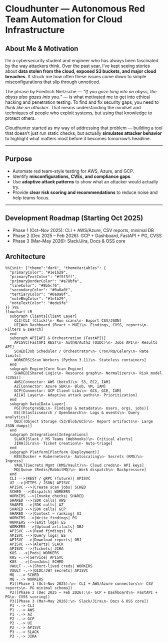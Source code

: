 # Cloudhunter — Autonomous Red Team Automation for Cloud Infrastructure

##  About Me & Motivation
I’m a cybersecurity student and engineer who has always been fascinated by the way attackers think. Over the past year, I’ve kept seeing stories about **data stolen from the cloud, exposed S3 buckets, and major cloud breaches**. It struck me how often these issues come down to simple misconfigurations that slip through unnoticed.

The phrase by Friedrich Nietzsche — *“If you gaze long into an abyss, the abyss also gazes into you.”* — is what motivated me to get into ethical hacking and penetration testing. To find and fix security gaps, you need to *think like an attacker*. That means understanding the mindset and techniques of people who exploit systems, but using that knowledge to protect others.

Cloudhunter started as my way of addressing that problem — building a tool that doesn’t just run static checks, but actually **simulates attacker behavior** to highlight what matters most before it becomes tomorrow’s headline.

---

##  Purpose
- Automate red team–style testing for AWS, Azure, and GCP.
- Identify **misconfigurations, CVEs, and compliance gaps**.
- Use **adaptive attack patterns** to show what an attacker would actually try.
- Provide **clear risk scoring and recommendations** to reduce noise and help teams focus.

---

##  Development Roadmap (Starting Oct 2025)
- Phase 1 (Oct–Nov 2025): CLI + AWS/Azure, CSV reports, minimal DB
- Phase 2 (Dec 2025 – Feb 2026): GCP + Dashboard, FastAPI + PG, CVSS
- Phase 3 (Mar–May 2026): Slack/Jira, Docs & OSS core

## Architecture 
```mermaid
%%{init: {"theme":"dark", "themeVariables": {
  "primaryColor": "#1e1b29",
  "primaryTextColor": "#f5f3ff",
  "primaryBorderColor": "#a78bfa",
  "lineColor": "#8b5cf6",
  "secondaryColor": "#0a0a0f",
  "tertiaryColor": "#0a0a0f",
  "noteBkgColor": "#1e1b29",
  "noteTextColor": "#ede9fe"
}} }%%
flowchart LR
  subgraph Clients[Client Layer]
    CLI[CLI (Click)\n- Run scans\n- Export CSV/JSON]
    UI[Web Dashboard (React + MUI)\n- Findings, CVSS, reports\n- Filters & search]
  end
  subgraph API[API & Orchestration (FastAPI)]
    APISVC[FastAPI REST\n- AuthN/AuthZ (OIDC)\n- Jobs API\n- Results API]
    SCHED[Job Scheduler / Orchestrator\n- Cron/RQ/Celery\n- Rate limits]
    WORKERS[Scan Workers (Python 3.11)\n- Stateless containers]
  end
  subgraph Engine[Core Scan Engine]
    SHARED[Shared Logic\n- Resource graph\n- Normalizers\n- Risk model (CVSS)]
    AWS[Connector: AWS (boto3)\n- S3, EC2, IAM]
    AZ[Connector: Azure SDK\n- Blob, VM, IAM]
    GCP[Connector: GCP Client Libs\n- GCS, GCE, IAM]
    AI[AI Layer\n- Adaptive attack paths\n- Prioritization]
  end
  subgraph Data[Data Layer]
    PG[(PostgreSQL\n- Findings & metadata\n- Users, orgs, jobs)]
    ES[(Elasticsearch / OpenSearch\n- Logs & events\n- Query analytics)]
    OBJ[(Object Storage (S3/Blob/GCS)\n- Report artifacts\n- Large JSON dumps)]
  end
  subgraph Integrations[Integrations]
    SLACK[Slack / MS Teams (Webhooks)\n- Critical alerts]
    JIRA[Jira\n- Ticket creation\n- Auto-triage]
  end
  subgraph Platform[Platform (Deployment)]
    K8S[Docker + Kubernetes\n- Autoscaling\n- Secrets (KMS)\n- Ingress]
    VAULT[Secrets Mgmt (KMS/Vault)\n- Cloud creds\n- API keys]
    MQ[Queue (Redis/RabbitMQ)\n- Work dispatch\n- Backpressure]
  end
  CLI -->|REST / gRPC (future)| APISVC
  UI -->|HTTPS / JSON| APISVC
  APISVC -->|Create scan jobs| SCHED
  SCHED -->|Dispatch| WORKERS
  WORKERS -->|Invoke checks| SHARED
  SHARED -->|SDK calls| AWS
  SHARED -->|SDK calls| AZ
  SHARED -->|SDK calls| GCP
  SHARED -->|Context → ranking| AI
  WORKERS -->|Write findings| PG
  WORKERS -->|Emit logs| ES
  WORKERS -->|Upload artifacts| OBJ
  APISVC -->|Read findings| PG
  APISVC -->|Query logs| ES
  APISVC -->|Download reports| OBJ
  APISVC -->|Alerts| SLACK
  APISVC -->|Tickets| JIRA
  K8S -.->|Pods| WORKERS
  K8S -.->|Service| APISVC
  K8S -.->|CronJobs| SCHED
  VAULT -.->|Short-lived creds| WORKERS
  VAULT -.->|OIDC/JWT secrets| APISVC
  MQ -.-> SCHED
  MQ -.-> WORKERS
  P1([Phase 1 (Oct–Nov 2025):\n- CLI + AWS/Azure connectors\n- CSV reports\n- PG minimal schema])
  P2([Phase 2 (Dec 2025 – Feb 2026):\n- GCP + Dashboard\n- FastAPI + PG\n- CVSS scoring])
  P3([Phase 3 (Mar–May 2026):\n- Slack/Jira\n- Docs & OSS core])
  P1 -.-> CLI
  P1 -.-> AWS
  P1 -.-> AZ
  P2 -.-> GCP
  P2 -.-> UI
  P2 -.-> APISVC
  P3 -.-> SLACK
  P3 -.-> JIRA
```
